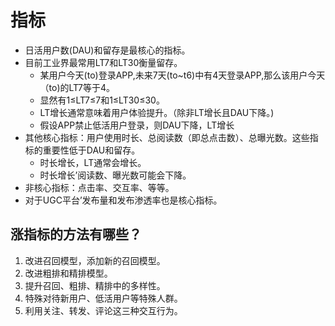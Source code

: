 # 指标

- 日活用户数(DAU)和留存是最核心的指标。
- 目前工业界最常用LT7和LT30衡量留存。
  - 某用户今天(to)登录APP,未来7天(to~t6)中有4天登录APP,那么该用户今天（to)的LT7等于4。
  - 显然有1≤LT7≤7和1≤LT30≤30。
  - LT增长通常意味着用户体验提升。（除非LT增长且DAU下降。)
  - 假设APP禁止低活用户登录，则DAU下降，LT增长
- 其他核心指标：用户使用时长、总阅读数（即总点击数）、总曝光数。这些指标的重要性低于DAU和留存。
  - 时长增长，LT通常会增长。
  - 时长增长’阅读数、曝光数可能会下降。
- 非核心指标：点击率、交互率、等等。
- 对于UGC平台’发布量和发布渗透率也是核心指标。

## 涨指标的方法有哪些？

1. 改进召回模型，添加新的召回模型。
2. 改进粗排和精排模型。
3. 提升召回、粗排、精排中的多样性。
4. 特殊对待新用户、低活用户等特殊人群。
5. 利用关注、转发、评论这三种交互行为。